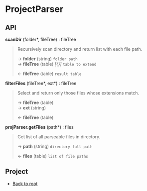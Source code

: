 # ProjectParser



## API

**scanDir** (folder\*, fileTree) : fileTree  

> Recursively scan directory and return list with each file path.  
>
> &rarr; **folder** (string) `folder path`  
> &rarr; **fileTree** (table) *[{}]* `table to extend`  
>
> &larr; **fileTree** (table) `result table`  

**filterFiles** (fileTree\*, ext\*) : fileTree  

> Select and return only those files whose extensions match.  
>
> &rarr; **fileTree** (table)  
> &rarr; **ext** (string)  
>
> &larr; **fileTree** (table)  

**projParser.getFiles** (path\*) : files  

> Get list of all parseable files in directory.  
>
> &rarr; **path** (string) `directory full path`  
>
> &larr; **files** (table) `list of file paths`  

## Project

+ [Back to root](README.md)
